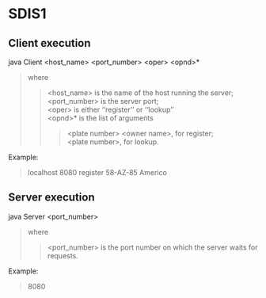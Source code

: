 # SDIS1

## Client execution

java Client <host_name> <port_number> \<oper> \<opnd>*  
>where  
>> <host_name> is the name of the host running the server;  
>> <port_number> is the server port;  
>> \<oper> is either ‘‘register’’ or ‘‘lookup’’  
>> \<opnd>* is the list of arguments  
>>> \<plate number> \<owner name>, for register;  
>>> \<plate number>, for lookup.

Example:  
> localhost 8080 register 58-AZ-85 Americo

## Server execution

java Server <port_number>  
> where  
>> <port_number> is the port number on which the server waits for requests.

Example:  
> 8080
